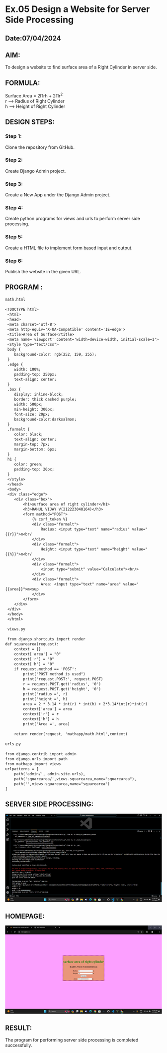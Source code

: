 # Ex.05 Design a Website for Server Side Processing
## Date:07/04/2024

## AIM:
To design a website to find surface area of a Right Cylinder in server side.

## FORMULA:
Surface Area = 2Πrh + 2Πr<sup>2</sup>
<br>r --> Radius of Right Cylinder
<br>h --> Height of Right Cylinder

## DESIGN STEPS:

### Step 1:
Clone the repository from GitHub.

### Step 2:
Create Django Admin project.

### Step 3:
Create a New App under the Django Admin project.

### Step 4:
Create python programs for views and urls to perform server side processing.

### Step 5:
Create a HTML file to implement form based input and output.

### Step 6:
Publish the website in the given URL.

## PROGRAM :
```
math.html

<!DOCTYPE html>
 <html>
 <head>
 <meta charset='utf-8'>
 <meta http-equiv='X-UA-Compatible' content='IE=edge'>
 <title>Area of Surface</title>
 <meta name='viewport' content='width=device-width, initial-scale=1'>
 <style type="text/css">
 body {
    background-color: rgb(252, 159, 255);
 }
 .edge {
    width: 100%;
    padding-top: 250px;
    text-align: center;
 }
 .box {
    display: inline-block;
    border: thick dashed purple;
    width: 500px;
    min-height: 300px;
    font-size: 20px;
    background-color:darksalmon;
 }
 .formelt {
    color: black;
    text-align: center;
    margin-top: 7px;
    margin-bottom: 6px;
 }
 h1 {
    color: green;
    padding-top: 20px;
 }
 </style>
 </head>
 <body>
 <div class="edge">
    <div class="box">
        <h1>surface area of right cylinder</h1>
        <h3>RAHUL VIJAY V(212223040164)</h3>
        <form method="POST">
            {% csrf_token %}
            <div class="formelt">
                Radius: <input type="text" name="radius" value="{{r}}">m<br/
            </div>
            <div class="formelt">
                Height: <input type="text" name="height" value="{{h}}">m<br/
            </div>
            <div class="formelt">
                <input type="submit" value="Calculate"><br/>
            </div>
            <div class="formelt">
                Area: <input type="text" name="area" value="{{area}}">m<sup
            </div>
        </form>
    </div>
 </div>
 </body>
 </html>

 views.py

 from django.shortcuts import render
def squarearea(request):
    context = {}
    context['area'] = "0"
    context['r'] = "0"
    context['h'] = "0"
    if request.method == 'POST':
        print("POST method is used")
        print('request.POST:', request.POST)
        r = request.POST.get('radius', '0') 
        h = request.POST.get('height', '0') 
        print('radius =', r)
        print('height =', h)
        area = 2 * 3.14 * int(r) * int(h) + 2*3.14*int(r)*int(r)
        context['area'] = area
        context['r'] = r
        context['h'] = h
        print('Area =', area)
    
    return render(request, 'mathapp/math.html',context)

urls.py

from django.contrib import admin
from django.urls import path
from mathapp import views
urlpatterns = [
    path('admin/', admin.site.urls),
    path('squarearea/',views.squarearea,name="squarearea"),
    path('',views.squarearea,name="squarearea")
]
```

## SERVER SIDE PROCESSING:
![alt text](<Screenshot (4)-1.png>)

## HOMEPAGE:
![alt text](<Screenshot 2024-04-07 111045-1.png>)

## RESULT:
The program for performing server side processing is completed successfully.
